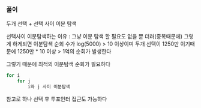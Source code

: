 ### 풀이

두개 선택 + 선택 사이 이분 탐색

선택사이 이분탐색하는 이유 : 그냥 이분 탐색 할 필요도 없을 뿐 더러(중복때문에) 그렇게 하게되면 이분탐색 순회 수가 log(5000) > 10 이상이며 두개 선택이 1250만 이기때문에 1250만 * 10 이상 > 1억의 순회가 발생한다 

그렇기 때문에 최적의 이분탐색 순회가 필요하다 

```java
for i 
    for j
        i와 j 사이 이분탐색
```

참고로 하나 선택 후 투포인터 접근도 가능하다